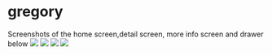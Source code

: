 # gregory
Screenshots of the home screen,detail screen, more info screen and drawer below
![](screenshots/screenshot1.png)
![](screenshots/screenshot2.png)
![](screenshots/screenshot3.png)
![](screenshots/screenshot4.png)

